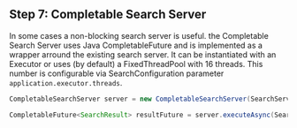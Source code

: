 ## Step 7: Completable Search Server

In some cases a non-blocking search server is useful. the Completable Search Server uses Java CompletableFuture 
and is implemented as a wrapper arround the existing search server. It can be instantiated
 with an Executor or uses (by default) a FixedThreadPool with 16 threads. This number is configurable via
 SearchConfiguration parameter `application.executor.threads`.
 
```java
CompletableSearchServer server = new CompletableSearchServer(SearchServer.getInstance());

CompletableFuture<SearchResult> resultFuture = server.executeAsync(Search.fulltext(),factory);
```